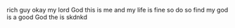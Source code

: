 rich guy
okay my lord God
this is me and my life is fine so do so find
my god is a good God
the is  skdnkd
